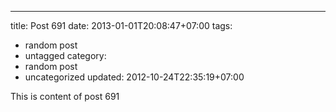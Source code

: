 ---
title: Post 691
date: 2013-01-01T20:08:47+07:00
tags:
  - random post
  - untagged
category:
  - random post
  - uncategorized
updated: 2012-10-24T22:35:19+07:00

This is content of post 691